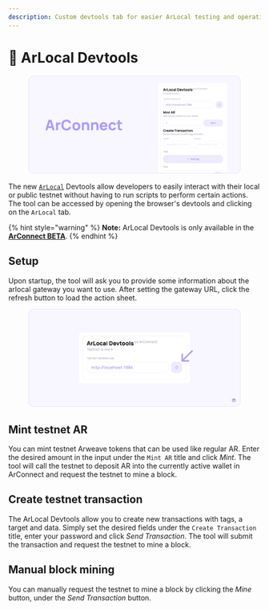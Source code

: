 ```yaml
---
description: Custom devtools tab for easier ArLocal testing and operations
---
```


# 📍 ArLocal Devtools

<div data-full-width="false">

<figure><img src="../.gitbook/assets/Docs-Arlocal.png" alt=""><figcaption></figcaption></figure>

</div>

The new [`ArLocal`](https://github.com/textury/arlocal) Devtools allow developers to easily interact with their local or public testnet without having to run scripts to perform certain actions. The tool can be accessed by opening the browser's devtools and clicking on the `ArLocal` tab.

{% hint style="warning" %}
**Note:** ArLocal Devtools is only available in the [**ArConnect BETA**](beta.md).
{% endhint %}

## Setup

Upon startup, the tool will ask you to provide some information about the arlocal gateway you want to use. After setting the gateway URL, click the refresh button to load the action sheet.

<div data-full-width="false">

<figure><img src="../.gitbook/assets/Docs-Arlocal-Refresh.png" alt=""><figcaption></figcaption></figure>

</div>

## Mint testnet AR

You can mint testnet Arweave tokens that can be used like regular AR. Enter the desired amount in the input under the `Mint AR` title and click *Mint*. The tool will call the testnet to deposit AR into the currently active wallet in ArConnect and request the testnet to mine a block.

## Create testnet transaction

The ArLocal Devtools allow you to create new transactions with tags, a target and data. Simply set the desired fields under the `Create Transaction` title, enter your password and click *Send Transaction*. The tool will submit the transaction and request the testnet to mine a block.

## Manual block mining

You can manually request the testnet to mine a block by clicking the *Mine* button, under the *Send Transaction* button.
